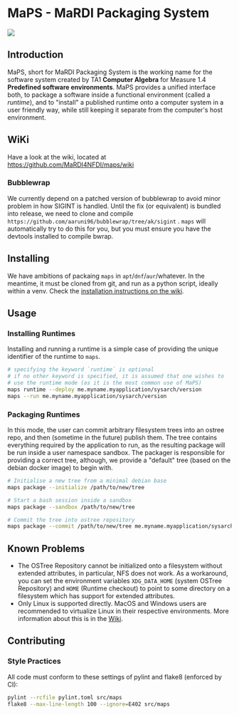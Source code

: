 # MaPS - MaRDI Packaging System

![](https://img.shields.io/badge/version-0.6-blue)

## Introduction

MaPS, short for MaRDI Packaging System is the working name for the software system created by TA1
**Computer Algebra** for Measure 1.4 **Predefined software environments**. MaPS provides a unified
interface both, to package a software inside a functional environment (called a _runtime_), and to
"install" a published runtime onto a computer system in a user friendly way, while still keeping it
separate from the computer's host environment.

## WiKi

Have a look at the wiki, located at https://github.com/MaRDI4NFDI/maps/wiki

### Bubblewrap

We currently depend on a patched version of bubblewrap to avoid minor problem in how SIGINT is
handled. Until the fix (or equivalent) is bundled into release, we need to clone and compile
`https://github.com/aaruni96/bubblewrap/tree/ak/sigint` . `maps` will automatically try to do this
for you, but you must ensure you have the devtools installed to compile bwrap.

## Installing

We have ambitions of packaing `maps` in `apt`/`dnf`/`aur`/whatever. In the meantime, it must be
cloned from git, and run as a python script, ideally within a venv. Check the [installation
instructions on the wiki](https://github.com/MaRDI4NFDI/maps/wiki/Installation).

## Usage

### Installing Runtimes

Installing and running a runtime is a simple case of providing the unique identifier of the runtime
to `maps`.

```bash
# specifying the keyword `runtime` is optional
# if no other keyword is specified, it is assumed that one wishes to
# use the runtime mode (as it is the most common use of MaPS)
maps runtime --deploy me.myname.myapplication/sysarch/version
maps --run me.myname.myapplication/sysarch/version
```

### Packaging Runtimes

In this mode, the user can commit arbitrary filesystem trees into an ostree repo, and then (sometime
in the future) publish them. The tree contains everything required by the application to run, as the
resulting package will be run inside a user namespace sandbox. The packager is responsible for
providing a correct tree, although, we provide a "default" tree (based on the debian docker image)
to begin with.

```bash
# Initialise a new tree from a minimal debian base
maps package --initialize /path/to/new/tree

# Start a bash session inside a sandbox
maps package --sandbox /path/to/new/tree

# Commit the tree into ostree repository
maps package --commit /path/to/new/tree me.myname.myapplication/sysarch/version
```

## Known Problems

- The OSTree Repository cannot be initialized onto a filesystem without extended attributes, in
  particular, NFS does not work. As a workaround, you can set the environment variables
  `XDG_DATA_HOME` (system OSTree Repository) and `HOME` (Runtime checkout) to point to some
  directory on a filesystem which has support for extended attributes.
- Only Linux is supported directly. MacOS and Windows users are recommended to virtualize Linux in
  their respective environments. More information about this is in the
  [Wiki](https://github.com/MaRDI4NFDI/maps/wiki/Non-Linux-OSs).


## Contributing

### Style Practices

All code must conform to these settings of pylint and flake8 (enforced by CI):

```bash
pylint --rcfile pylint.toml src/maps
flake8 --max-line-length 100 --ignore=E402 src/maps
```
